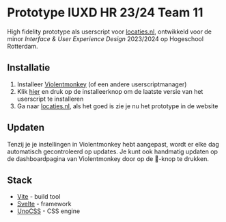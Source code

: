 # Prototype IUXD HR 23/24 Team 11

High fidelity prototype als userscript voor [locaties.nl](https://www.locaties.nl), ontwikkeld voor de minor *Interface & User Experience Design* 2023/2024 op Hogeschool Rotterdam.

## Installatie

1. Installeer [Violentmonkey](https://violentmonkey.github.io/get-it/) (of een andere userscriptmanager)
2. Klik [hier](https://github.com/gllms/locaties/releases/latest/download/locaties.user.js) en druk op de installeerknop om de laatste versie van het userscript te installeren
3. Ga naar [locaties.nl](https://www.locaties.nl), als het goed is zie je nu het prototype in de website

## Updaten

Tenzij je je instellingen in Violentmonkey hebt aangepast, wordt er elke dag automatisch gecontroleerd op updates. Je kunt ook handmatig updaten op de dashboardpagina van Violentmonkey door op de 🔄-knop te drukken.

## Stack

* [Vite](https://vitejs.dev) - build tool
* [Svelte](https://svelte.dev) - framework
* [UnoCSS](https://unocss.dev) - CSS engine